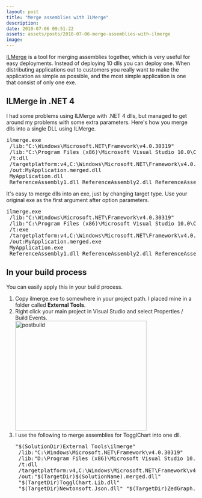 ```yaml
---
layout: post
title: "Merge assemblies with ILMerge"
description:
date: 2010-07-06 09:51:22
assets: assets/posts/2010-07-06-merge-assemblies-with-ilmerge
image: 
---
```


<p><a href="http://www.microsoft.com/downloads/details.aspx?FamilyID=22914587-b4ad-4eae-87cf-b14ae6a939b0">ILMerge</a> is a tool for merging assemblies together, which is very useful for easy deployments. Instead of deploying 10 dlls you can deploy one. When distributing applications out to customers you really want to make the application as simple as possible, and the most simple application is one that consist of only one exe.</p>
<h2>ILMerge in .NET 4</h2>
<p>I had some problems using ILMerge with .NET 4 dlls, but managed to get around my problems with some extra parameters. Here's how you merge dlls into a single DLL using ILMerge.</p>
<pre>ilmerge.exe
 /lib:"C:\Windows\Microsoft.NET\Framework\v4.0.30319"
 /lib:"C:\Program Files (x86)\Microsoft Visual Studio 10.0\Common7\IDE\PublicAssemblies"
 /t:dll
 /targetplatform:v4,C:\Windows\Microsoft.NET\Framework\v4.0.30319
 /out:MyApplication.merged.dll
 MyApplication.dll
 ReferenceAssembly1.dll ReferenceAssembly2.dll ReferenceAssembly3.dll</pre>
<p>It's easy to merge dlls into an exe, just by changing target type. Use your original exe as the first argument after option parameters.</p>
<pre>ilmerge.exe
 /lib:"C:\Windows\Microsoft.NET\Framework\v4.0.30319"
 /lib:"C:\Program Files (x86)\Microsoft Visual Studio 10.0\Common7\IDE\PublicAssemblies"
 /t:exe
 /targetplatform:v4,C:\Windows\Microsoft.NET\Framework\v4.0.30319
 /out:MyApplication.merged.exe
 MyApplication.exe
 ReferenceAssembly1.dll ReferenceAssembly2.dll ReferenceAssembly3.dll</pre>
<h2>In your build process</h2>
<p>You can easily apply this in your build process.</p>
<ol>
<li>Copy ilmerge.exe to somewhere in your project path. I placed mine in a folder called <strong>External Tools</strong>.</li>
<li>Right click your main project in Visual Studio and select Properties / Build Events.<br /><img class="alignnone size-full wp-image-773" title="postbuild" src="http://litemedia.info/media/Default/Mint/postbuild.png" width="349" height="292" /></li>
<li> I use the following to merge assemblies for TogglChart into one dll.
<pre>"$(SolutionDir)External Tools\ilmerge" 
 /lib:"C:\Windows\Microsoft.NET\Framework\v4.0.30319" 
 /lib:"D:\Program Files (x86)\Microsoft Visual Studio 10.0\Common7\IDE\PublicAssemblies" 
 /t:dll 
 /targetplatform:v4,C:\Windows\Microsoft.NET\Framework\v4.0.30319 
 /out:"$(TargetDir)$(SolutionName).merged.dll" 
 "$(TargetDir)TogglChart.Lib.dll" 
 "$(TargetDir)Newtonsoft.Json.dll" "$(TargetDir)ZedGraph.dll"</pre>
</li>
</ol>
